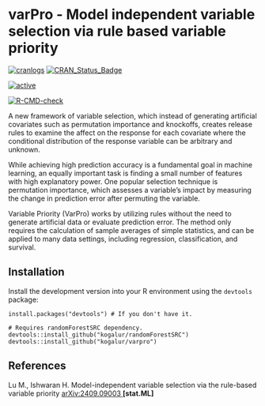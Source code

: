 varPro - Model independent variable selection via rule based variable priority
========================================================
<!-- badges: start -->

[![cranlogs](http://cranlogs.r-pkg.org/badges/varpro)](http://cranlogs.r-pkg.org/badges/varpro)
[![CRAN_Status_Badge](http://www.r-pkg.org/badges/version/varpro)](https://cran.r-project.org/package=varpro)

[![active](http://www.repostatus.org/badges/latest/active.svg)](http://www.repostatus.org/badges/latest/active.svg)

[![R-CMD-check](https://github.com/ehrlinger/varPro/actions/workflows/R-CMD-check.yaml/badge.svg)](https://github.com/ehrlinger/varPro/actions/workflows/R-CMD-check.yaml)

<!-- badges: end -->

A new framework of variable selection, which instead of generating artificial covariates such as permutation importance and knockoffs, creates release rules to examine the affect on the response for each covariate where the conditional distribution of the response variable can be arbitrary and unknown.

While achieving high prediction accuracy is a fundamental goal in machine learning, an equally important task is finding a small number of features with high explanatory power. One popular selection technique is permutation importance, which assesses a variable’s impact by measuring the change in prediction error after permuting the variable. 

Variable Priority (VarPro) works by utilizing rules without the need to generate artificial data or evaluate prediction error. The method only requires the calculation of sample averages of simple statistics, and can be applied to many data settings, including regression, classification, and survival.

## Installation

Install the development version into your R environment using the `devtools` package:
```{r}
install.packages("devtools") # If you don't have it.

# Requires randomForestSRC dependency.
devtools::install_github("kogalur/randomForestSRC")
devtools::install_github("kogalur/varpro")
```
## References

Lu M., Ishwaran H. Model-independent variable selection via the rule-based variable priority [arXiv:2409.09003 ](https://arxiv.org/abs/2409.09003) **[stat.ML]**
